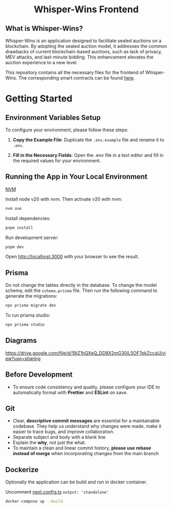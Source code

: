 # <h1 align="center"> Whisper-Wins Frontend </h1>

## What is Whisper-Wins?

Whisper-Wins is an application designed to facilitate sealed auctions on a blockchain.
By adopting the sealed auction model, it addresses the common drawbacks of current blockchain-based auctions,
such as lack of privacy, MEV attacks, and last-minute bidding.
This enhancement elevates the auction experience to a new level.

This repository contains all the necessary files for the frontend of Whisper-Wins.
The corresponding smart contracts can be found [here](https://github.com/usertakenname/whisper-wins-backend).

# Getting Started

## Environment Variables Setup

To configure your environment, please follow these steps:

1. **Copy the Example File**: Duplicate the `.env.example` file and rename it to `.env`.

2. **Fill in the Necessary Fields**: Open the .env file in a text editor and fill in the required values for your environment.

## Running the App in Your Local Environment

[NVM](https://github.com/nvm-sh/nvm)

Install node v20 with nvm. Then activate v20 with nvm:

```bash
nvm use
```

Install dependencies:

```bash
pnpm install
```

Run development server:

```bash
pnpm dev
```

Open [http://localhost:3000](http://localhost:3000) with your browser to see the result.

## Prisma

Do not change the tables directly in the database.
To change the model schema, edit the `schema.prisma` file.
Then run the following command to generate the migrations:

```bash
npx prisma migrate dev
```

To run prisma studio:

```bash
npx prisma studio
```

## Diagrams

https://drive.google.com/file/d/19jZ1hQXeQ_DD8X2mG30jL5OF7pkZccaU/view?usp=sharing

## Before Development

- To ensure code consistency and quality, please configure your IDE to automatically format with **Prettier** and **ESLint** on save.

## Git

- Clear, **descriptive commit messages** are essential for a maintainable codebase. They help us understand why changes were made,
  make it easier to trace bugs, and improve collaboration.
- Separate subject and body with a blank line
- Explain the **why**, not just the what.
- To maintain a clean and linear commit history, **please use rebase instead of merge** when incorporating changes from the main branch

## Dockerize

Optionally the application can be build and run in docker container.

Uncomment [next.config.ts](next.config.ts) `output: 'standalone'`

```bash
docker-compose up --build
```
